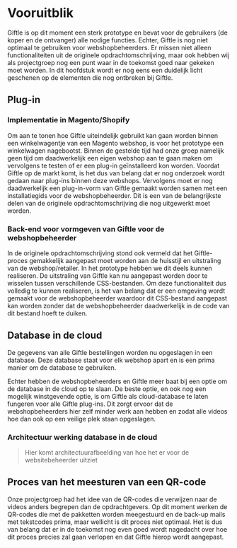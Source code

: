 # Vooruitblik

Giftle is op dit moment een sterk prototype en bevat voor de gebruikers (de koper en de ontvanger) alle nodige functies. Echter, Giftle is nog niet optimaal te gebruiken voor webshopbeheerders. Er missen niet alleen functionaliteiten uit de originele opdrachtomschrijving, maar ook hebben wij als projectgroep nog een punt waar in de toekomst goed naar gekeken moet worden. In dit hoofdstuk wordt er nog eens een duidelijk licht geschenen op de elementen die nog ontbreken bij Giftle.

## Plug-in

### Implementatie in Magento/Shopify

Om aan te tonen hoe Giftle uiteindelijk gebruikt kan gaan worden binnen een winkelwagentje van een Magento webshop, is voor het prototype een winkelwagen nagebootst. Binnen de gestelde tijd had onze groep namelijk geen tijd om daadwerkelijk een eigen webshop aan te gaan maken om vervolgens te testen of er een plug-in geïnstalleerd kon worden. Voordat Giftle op de markt komt, is het dus van belang dat er nog onderzoek wordt gedaan naar plug-ins binnen deze webshops. Vervolgens moet er nog daadwerkelijk een plug-in-vorm van Giftle gemaakt worden samen met een installatiegids voor de webshopbeheerder. Dit is een van de belangrijkste delen van de originele opdrachtomschrijving die nog uitgewerkt moet worden.

### Back-end voor vormgeven van Giftle voor de webshopbeheerder

In de originele opdrachtomschrijving stond ook vermeld dat het Giftle-proces gemakkelijk aangepast moet worden aan de huisstijl en uitstraling van de webshop/retailer. In het prototype hebben we dit deels kunnen realiseren. De uitstraling van Giftle kan nu aangepast worden door te wisselen tussen verschillende CSS-bestanden. Om deze functionaliteit dus volledig te kunnen realiseren, is het van belang dat er een omgeving wordt gemaakt voor de webshopbeheerder waardoor dit CSS-bestand aangepast kan worden zonder dat de webshopbeheerder daadwerkelijk in de code van dit bestand hoeft te duiken. 

## Database in de cloud
De gegevens van alle Giftle bestellingen worden nu opgeslagen in een database. Deze database staat voor elk webshop apart en is een prima manier om de database te gebruiken.

Echter hebben de webshopbeheerders en Giftle meer baat bij een optie om de database in de cloud op te slaan. De beste optie, en ook nog een mogelijk winstgevende optie, is om Giftle als cloud-database te laten fungeren voor alle Giftle plug-ins. Dit zorgt ervoor dat de webshopbeheerders hier zelf minder werk aan hebben en zodat alle videos hoe dan ook op een veilige plek staan opgeslagen.

### Architectuur werking database in de cloud

> Hier komt architectuurafbeelding van hoe het er voor de websitebeheerder uitziet

## Proces van het meesturen van een QR-code

Onze projectgroep had het idee van de QR-codes die verwijzen naar de videos anders begrepen dan de opdrachtgevers. Op dit moment werken de QR-codes die met de pakketten worden meegestuurd en de back-up mails met tekstcodes prima, maar wellicht is dit proces niet optimaal. Het is dus van belang dat er in de toekomst nog even goed wordt nagedacht over hoe dit proces precies zal gaan verlopen en dat Giftle hierop wordt aangepast.
